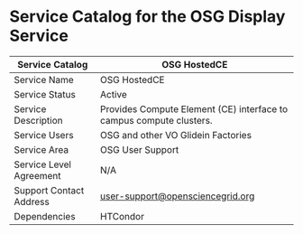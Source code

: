 # Service Catalog for the OSG Display Service

| Service Catalog     | OSG HostedCE | 
|---------------------|-------------|
| Service Name        | OSG HostedCE | 
| Service Status      | Active      |
| Service Description | Provides Compute Element (CE) interface to campus compute clusters. |
| Service Users       | OSG and other VO Glidein Factories |
| Service Area        | OSG User Support |
| Service Level Agreement | N/A | 
| Support Contact Address | user-support@opensciencegrid.org | 
| Dependencies | HTCondor |
